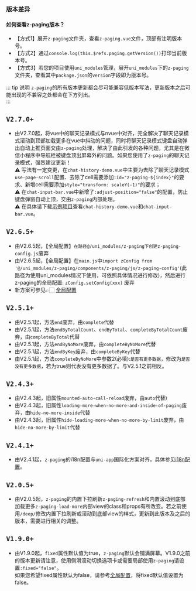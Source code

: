 ### 版本差异

#### 如何查看z-paging版本？

* 【方式1】展开`z-paging`文件夹，查看`z-paging.vue`文件，顶部有注明版本号。
* 【方式2】通过`console.log(this.$refs.paging.getVersion())`打印当前版本号。
* 【方式3】若您的项目使用`uni_modules`管理，展开`uni_modules`下的`z-paging`文件夹，查看其中`package.json`的`version`字段即为版本号。

::: tip 说明
`z-paging`的所有版本更新都会尽可能兼容低版本写法，更新版本之后可能出现的不兼容之处都会在下方列出。  
:::

## `V2.7.0+`

* 由V2.7.0起，将vue中的聊天记录模式与nvue中对齐，完全解决了聊天记录模式滚动到顶部加载更多在vue中抖动的问题，同时将聊天记录模式键盘自动弹出自动上推页面交由`z-paging`处理，解决了由此引发的各种问题，尤其是在微信小程序中导航栏被键盘顶出屏幕外的问题。如果您使用了`z-paging`的聊天记录模式，强烈建议更新！  
⚠️ 写法有一定变更，在`chat-history-demo.vue`中主要为去除了聊天记录模式`use-page-scroll`配置、去除了cell需要添加`:id="z-paging-${index}"`的要求、新增cell需要添加`style="transform: scaleY(-1)"`的要求；  
⚠️  在`chat-input-bar.vue`中新增了`:adjust-position="false"`的配置，防止键盘弹窗自动上顶，交由`z-paging`内部处理。  
⚠️  在具体请下载[示例项目](/start/example-download.html)查看`chat-history-demo.vue`和`chat-input-bar.vue`。

## `V2.6.5+`

* 由V2.6.5起，【全局配置】`在路径@/uni_modules/z-paging下创建z-paging-config.js`废弃
* 由V2.6.5起，【全局配置】在`main.js`中`import zConfig from '@/uni_modules/z-paging/components/z-paging/js/z-paging-config'`(此路径为使用uni_modules情况下使用，可依照具体情况进行修改)，然后进行z-paging的全局配置: `zConfig.setConfig(xxx)` 废弃
* 新方案可参见👉🏻 [全局配置](/api/props/global-config.html)

## `V2.5.1+`

* 由V2.5.1起，方法`end`废弃，由`complete`代替
* 由V2.5.1起，方法`endByTotalCount`、`endByTotal`、`completeByTotalCount`废弃，由`completeByTotal`代替
* 由V2.5.1起，方法`endByNoMore`废弃，由`completeByNoMore`代替
* 由V2.5.1起，方法`endByKey`废弃，由`completeByKey`代替
* 由V2.5.1起，方法`completeByNoMore`中参数2(必填):`是否有更多数据`，修改为`是否没有更多数据`，若为true则代表没有更多数据了。与V2.5.1之前相反。

## `V2.4.3+`

* 由V2.4.3起，旧属性`mounted-auto-call-reload`废弃，由`auto`代替)
* 由V2.4.3起，旧属性`loading-more-when-no-more-and-inside-of-paging`废弃，由`hide-no-more-inside`代替
* 由V2.4.3起，旧属性`hide-loading-more-when-no-more-by-limit`废弃，由`hide-no-more-by-limit`代替

## `V2.4.1+`

* 由V2.4.1起，`z-paging`的i18n配置与`uni-app`国际化方案对齐，具体参见[i18n配置](/api/props/i18n.html)。

## `V2.0.5+`

* 由V2.0.5起，`z-paging`的内置下拉刷新`z-paging-refresh`和内置滚动到底部加载更多`z-paging-load-more`内部view的class和props有所改变。若之前使用`/deep/`修改内置下拉刷新或滚动到底部view的样式，更新到此版本及之后的版本，需要进行相关的调整。


## `V1.9.0+`

* 由V1.9.0起，`fixed`属性默认值为true，`z-paging`默认会铺满屏幕。V1.9.0之前的版本更新请注意，使用侧滑滚动切换选项卡或需要局部使用`z-paging`请设置`:fixed="false"`。<br>如果您希望fixed属性默认为false，请参考[全局配置](/api/props/global-config.md)，将fixed默认值设置为false。